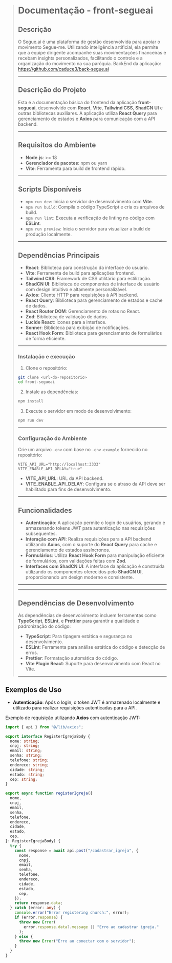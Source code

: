 > # Documentação - front-segueai
> 
> ## Descrição
> O Segue.ai é uma plataforma de gestão desenvolvida para apoiar o movimento Segue-me. Utilizando inteligência artificial, ela permite que a equipe dirigente acompanhe suas movimentações financeiras e recebam insights personalizados, facilitando o controle e a organização do movimento na sua paróquia.
> BackEnd da aplicação: https://github.com/caduce3/back-segue.ai
> 
> ---
> 
> ## Descrição do Projeto
> Esta é a documentação básica do frontend da aplicação **front-segueai**, desenvolvido com **React**, **Vite**, **Tailwind CSS**, **ShadCN UI** e outras bibliotecas auxiliares. A aplicação utiliza **React Query** para gerenciamento de estados e **Axios** para comunicação com a API backend.
> 
> ---
> 
> ## Requisitos do Ambiente
> 
> - **Node.js**: >= 18
> - **Gerenciador de pacotes**: npm ou yarn
> - **Vite**: Ferramenta para build de frontend rápido.
> 
> ---
> 
> ## Scripts Disponíveis
> 
> - `npm run dev`: Inicia o servidor de desenvolvimento com **Vite**.
> - `npm run build`: Compila o código TypeScript e cria os arquivos de build.
> - `npm run lint`: Executa a verificação de linting no código com **ESLint**.
> - `npm run preview`: Inicia o servidor para visualizar a build de produção localmente.
> 
> ---
> 
> ## Dependências Principais
> 
> - **React**: Biblioteca para construção da interface do usuário.
> - **Vite**: Ferramenta de build para aplicações frontend.
> - **Tailwind CSS**: Framework de CSS utilitário para estilização.
> - **ShadCN UI**: Biblioteca de componentes de interface de usuário com design intuitivo e altamente personalizável.
> - **Axios**: Cliente HTTP para requisições à API backend.
> - **React Query**: Biblioteca para gerenciamento de estados e cache de dados.
> - **React Router DOM**: Gerenciamento de rotas no React.
> - **Zod**: Biblioteca de validação de dados.
> - **Lucide React**: Ícones para a interface.
> - **Sonner**: Biblioteca para exibição de notificações.
> - **React Hook Form**: Biblioteca para gerenciamento de formulários de forma eficiente.
> 
> ---
> 
> ### Instalação e execução
> 
> 1. Clone o repositório:
> 
> ```bash
> git clone <url-do-repositorio>
> cd front-segueai
> ```
> 
> 2. Instale as dependências:
> 
> ```bash
> npm install
> ```
> 
> 3. Execute o servidor em modo de desenvolvimento:
> 
> ```bash
> npm run dev
> ```
> 
> ---
> 
> ### Configuração do Ambiente
> 
> Crie um arquivo `.env` com base no `.env.example` fornecido no repositório:
> 
> ```env
> VITE_API_URL="http://localhost:3333"
> VITE_ENABLE_API_DELAY="true"
> ```
> 
> - **VITE_API_URL**: URL da API backend.
> - **VITE_ENABLE_API_DELAY**: Configura se o atraso da API deve ser habilitado para fins de desenvolvimento.
> 
> ---
> 
> ## Funcionalidades
> 
> - **Autenticação**: A aplicação permite o login de usuários, gerando e armazenando tokens JWT para autenticação nas requisições subsequentes.
> - **Interação com API**: Realiza requisições para a API backend utilizando **Axios**, com o suporte do **React Query** para cache e gerenciamento de estados assíncronos.
> - **Formulários**: Utiliza **React Hook Form** para manipulação eficiente de formulários, com validações feitas com **Zod**.
> - **Interfaces com ShadCN UI**: A interface da aplicação é construída utilizando os componentes oferecidos pelo **ShadCN UI**, proporcionando um design moderno e consistente.
> 
> ---
> 
> ---
> 
> ## Dependências de Desenvolvimento
> 
> As dependências de desenvolvimento incluem ferramentas como **TypeScript**, **ESLint**, e **Prettier** para garantir a qualidade e padronização do código:
> 
> - **TypeScript**: Para tipagem estática e segurança no desenvolvimento.
> - **ESLint**: Ferramenta para análise estática do código e detecção de erros.
> - **Prettier**: Formatação automática do código.
> - **Vite Plugin React**: Suporte para desenvolvimento com React no Vite.
> 
> ---
> 
## Exemplos de Uso

- **Autenticação**: Após o login, o token JWT é armazenado localmente e utilizado para realizar requisições autenticadas para a API.

Exemplo de requisição utilizando **Axios** com autenticação JWT:

```ts
import { api } from "@/lib/axios";

export interface RegisterIgrejaBody {
  nome: string;
  cnpj: string;
  email: string;
  senha: string;
  telefone: string;
  endereco: string;
  cidade: string;
  estado: string;
  cep: string;
}

export async function registerIgreja({
  nome,
  cnpj,
  email,
  senha,
  telefone,
  endereco,
  cidade,
  estado,
  cep,
}: RegisterIgrejaBody) {
  try {
    const response = await api.post("/cadastrar_igreja", {
      nome,
      cnpj,
      email,
      senha,
      telefone,
      endereco,
      cidade,
      estado,
      cep,
    });
    return response.data;
  } catch (error: any) {
    console.error("Error registering church:", error);
    if (error.response) {
      throw new Error(
        error.response.data?.message || "Erro ao cadastrar igreja."
      );
    } else {
      throw new Error("Erro ao conectar com o servidor");
    }
  }
}

